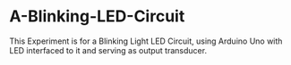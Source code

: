 # A-Blinking-LED-Circuit
This Experiment is for a Blinking Light LED Circuit, using Arduino Uno with LED interfaced to it and serving as output transducer.
